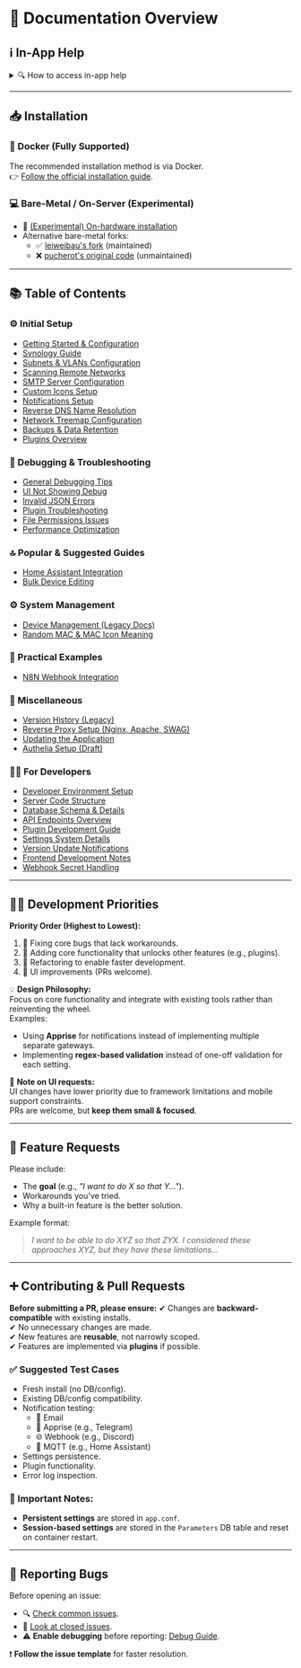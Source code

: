 # 📖 Documentation Overview

## ℹ️ In-App Help

<details>
  <summary>🔍 How to access in-app help</summary>

  - Hover over settings, fields, or labels.
  - Click the blue ❔ (question-mark) icons.
  - Access the in-app **Help / FAQ** section for frequently asked questions.

  ![In-app help](/docs/img/GENERAL/in-app-help.png)

</details>

---

## 📥 Installation

### 🐳 Docker (Fully Supported)
The recommended installation method is via Docker.  
👉 [Follow the official installation guide](https://github.com/jokob-sk/NetAlertX/blob/main/dockerfiles/README.md).

### 💻 Bare-Metal / On-Server (Experimental)
- 🧪 [(Experimental) On-hardware installation](https://github.com/jokob-sk/NetAlertX/blob/main/docs/HW_INSTALL.md)  
- Alternative bare-metal forks:
  - ✅ [leiweibau's fork](https://github.com/leiweibau/Pi.Alert/) (maintained)
  - ❌ [pucherot's original code](https://github.com/pucherot/Pi.Alert/) (unmaintained)

---

## 📚 Table of Contents

### ⚙ Initial Setup
- [Getting Started & Configuration](/docs/INITIAL_SETUP.md)
- [Synology Guide](/docs/SYNOLOGY_GUIDE.md)
- [Subnets & VLANs Configuration](/docs/SUBNETS.md)
- [Scanning Remote Networks](/docs/REMOTE_NETWORKS.md)
- [SMTP Server Configuration](/docs/SMTP.md)
- [Custom Icons Setup](/docs/ICONS.md)
- [Notifications Setup](/docs/NOTIFICATIONS.md)
- [Reverse DNS Name Resolution](/docs/REVERSE_DNS.md)
- [Network Treemap Configuration](/docs/NETWORK_TREE.md)
- [Backups & Data Retention](/docs/BACKUPS.md)
- [Plugins Overview](/front/plugins/README.md)

### 🐛 Debugging & Troubleshooting
- [General Debugging Tips](/docs/DEBUG_TIPS.md)
- [UI Not Showing Debug](/docs/WEB_UI_PORT_DEBUG.md)
- [Invalid JSON Errors](/docs/DEBUG_INVALID_JSON.md)
- [Plugin Troubleshooting](/docs/DEBUG_PLUGINS.md)
- [File Permissions Issues](/docs/FILE_PERMISSIONS.md)
- [Performance Optimization](/docs/PERFORMANCE.md)

### 🔝 Popular & Suggested Guides
- [Home Assistant Integration](/docs/HOME_ASSISTANT.md)
- [Bulk Device Editing](/docs/DEVICES_BULK_EDITING.md)

### ⚙ System Management
- [Device Management (Legacy Docs)](/docs/DEVICE_MANAGEMENT.md)
- [Random MAC & MAC Icon Meaning](/docs/RANDOM_MAC.md)

### 🔎 Practical Examples
- [N8N Webhook Integration](/docs/WEBHOOK_N8N.md)

### 🔄 Miscellaneous
- [Version History (Legacy)](/docs/VERSIONS_HISTORY.md)
- [Reverse Proxy Setup (Nginx, Apache, SWAG)](/docs/REVERSE_PROXY.md)
- [Updating the Application](/docs/UPDATES.md)
- [Authelia Setup (Draft)](/docs/AUTHELIA.md)

### 👩‍💻 For Developers
- [Developer Environment Setup](/docs/DEV_ENV_SETUP.md)
- [Server Code Structure](/server/README.md)
- [Database Schema & Details](/docs/DATABASE.md)
- [API Endpoints Overview](/docs/API.md)
- [Plugin Development Guide](/docs/PLUGINS_DEV.md)
- [Settings System Details](/docs/SETTINGS_SYSTEM.md)
- [Version Update Notifications](/docs/VERSIONS.md)
- [Frontend Development Notes](/docs/FRONTEND_DEVELOPMENT.md)
- [Webhook Secret Handling](/docs/WEBHOOK_SECRET.md)

---

## 👨‍💻 Development Priorities

**Priority Order (Highest to Lowest):**
1. 🔼 Fixing core bugs that lack workarounds.
2. 🔵 Adding core functionality that unlocks other features (e.g., plugins).
3. 🔵 Refactoring to enable faster development.
4. 🔽 UI improvements (PRs welcome).

💡 **Design Philosophy:**  
Focus on core functionality and integrate with existing tools rather than reinventing the wheel.  
Examples:
- Using **Apprise** for notifications instead of implementing multiple separate gateways.
- Implementing **regex-based validation** instead of one-off validation for each setting.

📌 **Note on UI requests:**  
UI changes have lower priority due to framework limitations and mobile support constraints.  
PRs are welcome, but **keep them small & focused**.

---

## 🙏 Feature Requests

Please include:
- The **goal** (e.g., *"I want to do X so that Y..."*).
- Workarounds you've tried.
- Why a built-in feature is the better solution.

Example format:
> *I want to be able to do XYZ so that ZYX. I considered these approaches XYZ, but they have these limitations...*

---

## ➕ Contributing & Pull Requests

**Before submitting a PR, please ensure:**
✔ Changes are **backward-compatible** with existing installs.  
✔ No unnecessary changes are made.  
✔ New features are **reusable**, not narrowly scoped.  
✔ Features are implemented via **plugins** if possible.  

### ✅ Suggested Test Cases
- Fresh install (no DB/config).
- Existing DB/config compatibility.
- Notification testing:
  - 📧 Email  
  - 🔔 Apprise (e.g., Telegram)  
  - 🌐 Webhook (e.g., Discord)  
  - 📡 MQTT (e.g., Home Assistant)  
- Settings persistence.
- Plugin functionality.
- Error log inspection.

### 🔎 Important Notes:
- **Persistent settings** are stored in `app.conf`.
- **Session-based settings** are stored in the `Parameters` DB table and reset on container restart.

---

## 🐛 Reporting Bugs

Before opening an issue:
- 🔍 [Check common issues](https://github.com/jokob-sk/NetAlertX/blob/main/docs/DEBUG_TIPS.md#common-issues).
- 📌 [Look at closed issues](https://github.com/jokob-sk/NetAlertX/issues?q=is%3Aissue+is%3Aclosed).
- ⚠ **Enable debugging** before reporting: [Debug Guide](https://github.com/jokob-sk/NetAlertX/blob/main/docs/DEBUG_TIPS.md).

❗ **Follow the issue template** for faster resolution.
